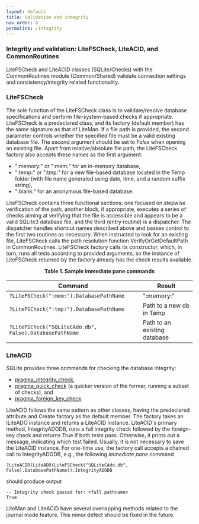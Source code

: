 ```yaml
---
layout: default
title: Validation and integrity
nav_order: 8
permalink: /integrity
---
```


### Integrity and validation: LiteFSCheck, LiteACID, and CommonRoutines

LiteFSCheck and LiteACID classes (SQLite/Checks) with the CommonRoutines module (Common/Shared) validate connection settings and consistency/integrity related functionality.

### LiteFSCheck

The sole function of the LiteFSCheck class is to validate/resolve database specifications and perform file-system-based checks if appropriate. LiteFSCheck is a predeclared class, and its factory (default member) has the same signature as that of LiteMan. If a file path is provided, the second parameter controls whether the specified file must be a valid existing database file. The second argument should be set to *False* when opening an existing file. Apart from relative/absolute file path, the LiteFSCheck factory also accepts these names as the first argument:

 * ":memory:" or ":mem:" for an in-memory database,
 * ":temp:" or ":tmp:" for a new file-based database located in the Temp folder (with file name generated using date, time, and a random suffix string),
 * ":blank:" for an anonymous file-based database.

LiteFSCheck contains three functional sections: one focused on stepwise verification of the path, another block, if appropriate, executes a series of checks aiming at verifying that the file is accessible and appears to be a valid SQLite3 database file, and the third (entry routine) is a dispatcher. The dispatcher handles shortcut names described above and passes control to the first two routines as necessary. When instructed to look for an existing file, LiteFSCheck calls the path resolution function VerifyOrGetDefaultPath in CommonRoutines. LiteFSCheck factory calls its constructor, which, in turn, runs all tests according to provided arguments, so the instance of LiteFSCheck returned by the factory already has the check results available.

<p align="center"><b>Table 1. Sample immediate pane commands</b></p>

| Command                                                 | Result                       |  
|---------------------------------------------------------|------------------------------|  
| `?LiteFSCheck(":mem:").DatabasePathName`                | ":memory:"                   |  
| `?LiteFSCheck(":tmp:").DatabasePathName`                | Path to a new db in Temp     |  
| `?LiteFSCheck("SQLiteCAdo.db", False).DatabasePathName` | Path to an existing database |  

### LiteACID

SQLite provides three commands for checking the database integrity:
 
 * [pragma_integrity_check][],
 * [pragma_quick_check][] (a quicker version of the former, running a subset of checks),  and
 * [pragma_foreign_key_check][].

LiteACID follows the same pattern as other classes, having the predeclared attribute and Create factory as the default member. The factory takes an ILiteADO instance and returns a LiteACID instance. LiteACID's primary method, IntegrityADODB, runs a full integrity check followed by the foreign-key check and returns True if both tests pass. Otherwise, it prints out a message, indicating which test failed. Usually, it is not necessary to save the LiteACID instance. For one-time use, the factory call accepts a chained call to IntegrityADODB, e.g., the following *immediate pane* command

    ?LiteACID(LiteADO(LiteFSCheck("SQLiteCAdo.db", False).DatabasePathName)).IntegrityADODB

should produce output

    -- Integrity check passed for: <full pathname>
    True

LiteMan and LiteACID have several overlapping methods related to the journal mode feature. This minor defect should be fixed in the future.

<!-- References -->

[pragma_quick_check]: https://www.sqlite.org/pragma.html#pragma_quick_check
[pragma_integrity_check]: https://www.sqlite.org/pragma.html#pragma_integrity_check
[pragma_foreign_key_check]: https://www.sqlite.org/pragma.html#pragma_foreign_key_check

